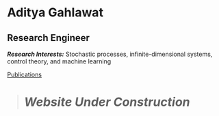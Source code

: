 # Aditya Gahlawat 
## Research Engineer 
***Research Interests:*** Stochastic processes, infinite-dimensional systems, control theory, and machine learning

[Publications](https://scholar.google.com/citations?user=srVEmhwAAAAJ&hl=en)

> # ***Website Under Construction***


   
